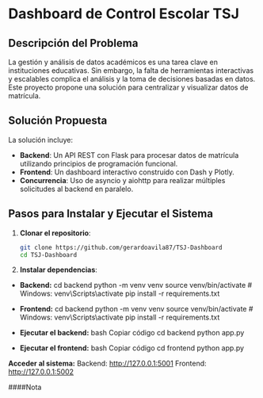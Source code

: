 # Dashboard de Control Escolar TSJ

## Descripción del Problema
La gestión y análisis de datos académicos es una tarea clave en instituciones 
educativas. Sin embargo, la falta de herramientas interactivas y escalables 
complica el análisis y la toma de decisiones basadas en datos. Este proyecto 
propone una solución para centralizar y visualizar datos de matrícula.

## Solución Propuesta
La solución incluye:
- **Backend**: Un API REST con Flask para procesar datos de matrícula 
utilizando principios de programación funcional.
- **Frontend**: Un dashboard interactivo construido con Dash y Plotly.
- **Concurrencia**: Uso de asyncio y aiohttp para realizar múltiples 
solicitudes al backend en paralelo.

## Pasos para Instalar y Ejecutar el Sistema

1. **Clonar el repositorio**:
   ```bash
   git clone https://github.com/gerardoavila87/TSJ-Dashboard
   cd TSJ-Dashboard

2. **Instalar dependencias**:
- **Backend:**
cd backend
python -m venv venv
source venv/bin/activate  # Windows: venv\Scripts\activate
pip install -r requirements.txt

- **Frontend:**
cd backend
python -m venv venv
source venv/bin/activate  # Windows: venv\Scripts\activate
pip install -r requirements.txt

- **Ejecutar el backend:**
bash
Copiar código
cd backend
python app.py

- **Ejecutar el frontend:**
bash
Copiar código
cd frontend
python app.py

**Acceder al sistema:**
Backend: http://127.0.0.1:5001
Frontend: http://127.0.0.1:5002

####Nota
